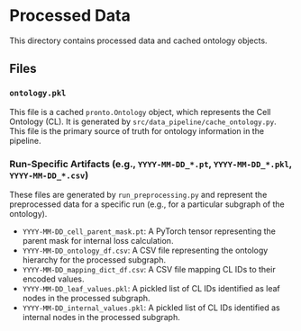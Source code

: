 # Processed Data

This directory contains processed data and cached ontology objects.

## Files

### `ontology.pkl`

This file is a cached `pronto.Ontology` object, which represents the Cell Ontology (CL).
It is generated by `src/data_pipeline/cache_ontology.py`.
This file is the primary source of truth for ontology information in the pipeline.

### Run-Specific Artifacts (e.g., `YYYY-MM-DD_*.pt`, `YYYY-MM-DD_*.pkl`, `YYYY-MM-DD_*.csv`)

These files are generated by `run_preprocessing.py` and represent the preprocessed data for a specific run (e.g., for a particular subgraph of the ontology).

- `YYYY-MM-DD_cell_parent_mask.pt`: A PyTorch tensor representing the parent mask for internal loss calculation.
- `YYYY-MM-DD_ontology_df.csv`: A CSV file representing the ontology hierarchy for the processed subgraph.
- `YYYY-MM-DD_mapping_dict_df.csv`: A CSV file mapping CL IDs to their encoded values.
- `YYYY-MM-DD_leaf_values.pkl`: A pickled list of CL IDs identified as leaf nodes in the processed subgraph.
- `YYYY-MM-DD_internal_values.pkl`: A pickled list of CL IDs identified as internal nodes in the processed subgraph.